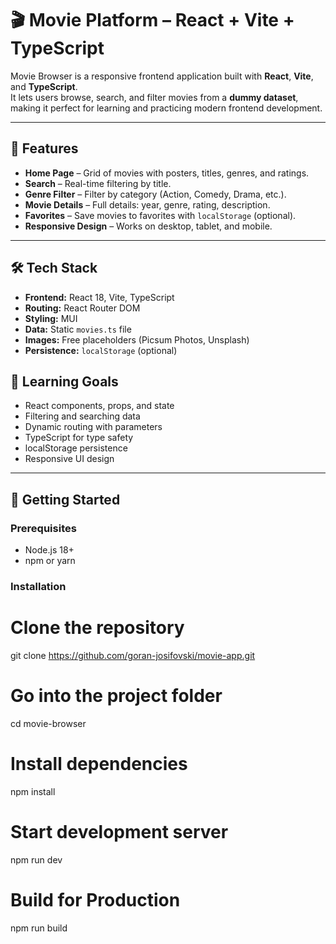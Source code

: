 # 🎬 Movie Platform – React + Vite + TypeScript

Movie Browser is a responsive frontend application built with **React**, **Vite**, and **TypeScript**.  
It lets users browse, search, and filter movies from a **dummy dataset**, making it perfect for learning and practicing modern frontend development.

---

## 🚀 Features

- **Home Page** – Grid of movies with posters, titles, genres, and ratings.
- **Search** – Real-time filtering by title.
- **Genre Filter** – Filter by category (Action, Comedy, Drama, etc.).
- **Movie Details** – Full details: year, genre, rating, description.
- **Favorites** – Save movies to favorites with `localStorage` (optional).
- **Responsive Design** – Works on desktop, tablet, and mobile.

---

## 🛠 Tech Stack

- **Frontend:** React 18, Vite, TypeScript
- **Routing:** React Router DOM
- **Styling:** MUI
- **Data:** Static `movies.ts` file
- **Images:** Free placeholders (Picsum Photos, Unsplash)
- **Persistence:** `localStorage` (optional)

## 🎯 Learning Goals

- React components, props, and state
- Filtering and searching data
- Dynamic routing with parameters
- TypeScript for type safety
- localStorage persistence
- Responsive UI design

---

## 📌 Getting Started

### Prerequisites

- Node.js 18+
- npm or yarn

### Installation

# Clone the repository

git clone https://github.com/goran-josifovski/movie-app.git

# Go into the project folder

cd movie-browser

# Install dependencies

npm install

# Start development server

npm run dev

# Build for Production

npm run build
